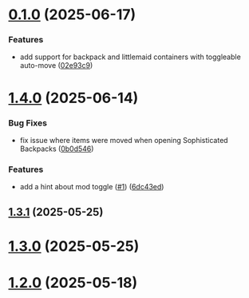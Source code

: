# [0.1.0](https://github.com/ticsea/quickpickme/compare/v1.4.0...v0.1.0) (2025-06-17)


### Features

* add support for backpack and littlemaid containers with toggleable auto-move ([02e93c9](https://github.com/ticsea/quickpickme/commit/02e93c93f5ac98a22a907c536f4a22c74a8cdf5d))



# [1.4.0](https://github.com/ticsea/quickpickme/compare/v1.3.1...v1.4.0) (2025-06-14)


### Bug Fixes

* fix issue where items were moved when opening Sophisticated Backpacks ([0b0d546](https://github.com/ticsea/quickpickme/commit/0b0d546d937a74838aef64c3c97039bdf55d3467))


### Features

* add a hint about mod toggle ([#1](https://github.com/ticsea/quickpickme/issues/1)) ([6dc43ed](https://github.com/ticsea/quickpickme/commit/6dc43ed6e09bc98640c1ace94d764720a066f270))



## [1.3.1](https://github.com/ticsea/quickpickme/compare/v1.3.0...v1.3.1) (2025-05-25)



# [1.3.0](https://github.com/ticsea/quickpickme/compare/v1.2.0...v1.3.0) (2025-05-25)



# [1.2.0](https://github.com/ticsea/quickpickme/compare/v1.1.1...v1.2.0) (2025-05-18)



